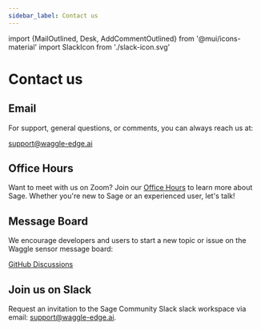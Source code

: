 ```yaml
---
sidebar_label: Contact us
---
```


import {MailOutlined, Desk, AddCommentOutlined} from '@mui/icons-material'
import SlackIcon from './slack-icon.svg'

# Contact us

## <MailOutlined /> Email


For support, general questions, or comments, you can always reach us at:

[support@waggle-edge.ai](mailto:support@waggle-edge.ai)


## <Desk />  Office Hours

Want to meet with us on Zoom?  Join our [Office Hours](/docs/events/office-hours) to learn more about Sage. Whether you're new to Sage or an experienced user, let's talk!


## <AddCommentOutlined/> Message Board

We encourage developers and users to start a new topic or issue on the Waggle sensor message board:

[GitHub Discussions](https://github.com/orgs/waggle-sensor/discussions)


## <SlackIcon className="w-[30px]" /> Join us on Slack

Request an invitation to the Sage Community Slack slack workspace via email: support@waggle-edge.ai.

